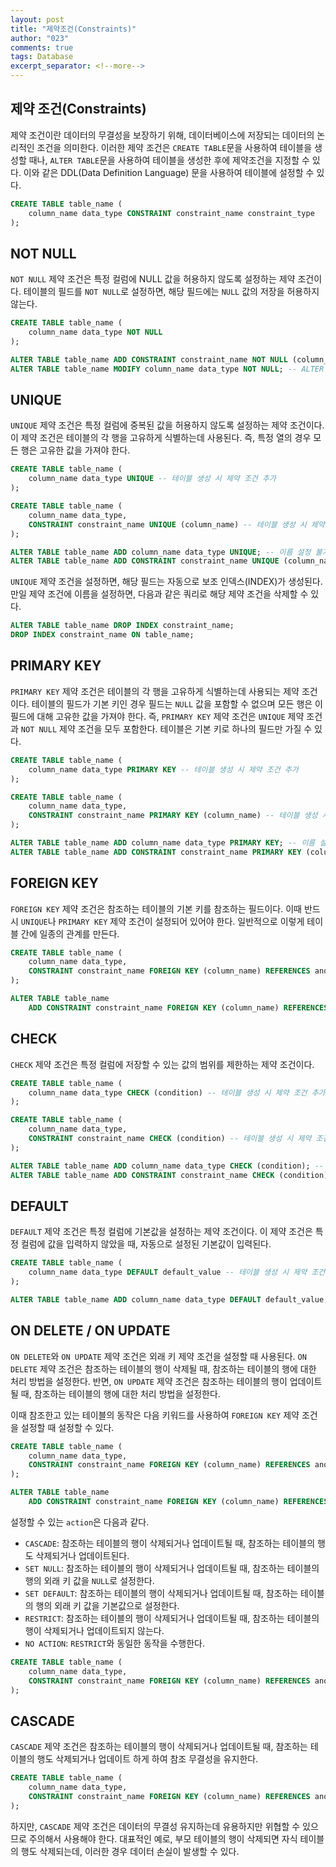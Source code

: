 ```yaml
---
layout: post
title: "제약조건(Constraints)"
author: "023"
comments: true
tags: Database
excerpt_separator: <!--more-->
---
```


## 제약 조건(Constraints)
제약 조건이란 데이터의 무결성을 보장하기 위해, 데이터베이스에 저장되는 데이터의 논리적인 조건을 의미한다.
이러한 제약 조건은 `CREATE TABLE`문을 사용하여 테이블을 생성할 때나, 
`ALTER TABLE`문을 사용하여 테이블을 생성한 후에 제약조건을 지정할 수 있다.
이와 같은 DDL(Data Definition Language) 문을 사용하여 테이블에 설정할 수 있다.

```sql
CREATE TABLE table_name (
    column_name data_type CONSTRAINT constraint_name constraint_type
);
```

## NOT NULL
`NOT NULL` 제약 조건은 특정 컬럼에 NULL 값을 허용하지 않도록 설정하는 제약 조건이다.
테이블의 필드를 `NOT NULL`로 설정하면, 해당 필드에는 `NULL` 값의 저장을 허용하지 않는다.

```sql
CREATE TABLE table_name (
    column_name data_type NOT NULL
);
```

```sql
ALTER TABLE table_name ADD CONSTRAINT constraint_name NOT NULL (column_name); -- ALTER TABLE 문을 사용하여 제약 조건 추가
ALTER TABLE table_name MODIFY column_name data_type NOT NULL; -- ALTER TABLE 문을 사용하여 제약 조건 수정
```

## UNIQUE

`UNIQUE` 제약 조건은 특정 컬럼에 중복된 값을 허용하지 않도록 설정하는 제약 조건이다.
이 제약 조건은 테이블의 각 행을 고유하게 식별하는데 사용된다.
즉, 특정 열의 경우 모든 행은 고유한 값을 가져야 한다.

```sql
CREATE TABLE table_name (
    column_name data_type UNIQUE -- 테이블 생성 시 제약 조건 추가
);
```

```sql
CREATE TABLE table_name (
    column_name data_type,
    CONSTRAINT constraint_name UNIQUE (column_name) -- 테이블 생성 시 제약 조건 추가 및 제약 이름 설정
);
```

```sql
ALTER TABLE table_name ADD column_name data_type UNIQUE; -- 이름 설정 불가
ALTER TABLE table_name ADD CONSTRAINT constraint_name UNIQUE (column_name); -- 이름 설정 가능
```

`UNIQUE` 제약 조건을 설정하면, 해당 필드는 자동으로 보조 인덱스(INDEX)가 생성된다.
만일 제약 조건에 이름을 설정하면, 다음과 같은 쿼리로 해당 제약 조건을 삭제할 수 있다.

```sql
ALTER TABLE table_name DROP INDEX constraint_name;
DROP INDEX constraint_name ON table_name;
```

## PRIMARY KEY
`PRIMARY KEY` 제약 조건은 테이블의 각 행을 고유하게 식별하는데 사용되는 제약 조건이다.
테이블의 필드가 기본 키인 경우 필드는 `NULL` 값을 포함할 수 없으며 모든 행은 이 필드에 대해 고유한 값을 가져야 한다.
즉, `PRIMARY KEY` 제약 조건은 `UNIQUE` 제약 조건과 `NOT NULL` 제약 조건을 모두 포함한다.
테이블은 기본 키로 하나의 필드만 가질 수 있다.

```sql
CREATE TABLE table_name (
    column_name data_type PRIMARY KEY -- 테이블 생성 시 제약 조건 추가
);
```

```sql
CREATE TABLE table_name (
    column_name data_type,
    CONSTRAINT constraint_name PRIMARY KEY (column_name) -- 테이블 생성 시 제약 조건 추가 및 제약 이름 설정
);
```

```sql
ALTER TABLE table_name ADD column_name data_type PRIMARY KEY; -- 이름 설정 불가
ALTER TABLE table_name ADD CONSTRAINT constraint_name PRIMARY KEY (column_name); -- 이름 설정 가능
```

## FOREIGN KEY
`FOREIGN KEY` 제약 조건은 참조하는 테이블의 기본 키를 참조하는 필드이다.
이때 반드시 `UNIQUE`나 `PRIMARY KEY` 제약 조건이 설정되어 있어야 한다.
일반적으로 이렇게 테이블 간에 일종의 관계를 만든다.

```sql
CREATE TABLE table_name (
    column_name data_type,
    CONSTRAINT constraint_name FOREIGN KEY (column_name) REFERENCES another_table_name (another_column_name) -- 테이블 생성 시 제약 조건 추가 및 제약 이름 설정
);
```

```sql
ALTER TABLE table_name 
    ADD CONSTRAINT constraint_name FOREIGN KEY (column_name) REFERENCES another_table_name (another_column_name); -- 이름 설정 가능
```

## CHECK
`CHECK` 제약 조건은 특정 컬럼에 저장할 수 있는 값의 범위를 제한하는 제약 조건이다.

```sql
CREATE TABLE table_name (
    column_name data_type CHECK (condition) -- 테이블 생성 시 제약 조건 추가
);
```

```sql
CREATE TABLE table_name (
    column_name data_type,
    CONSTRAINT constraint_name CHECK (condition) -- 테이블 생성 시 제약 조건 추가 및 제약 이름 설정
);
```

```sql
ALTER TABLE table_name ADD column_name data_type CHECK (condition); -- 이름 설정 불가
ALTER TABLE table_name ADD CONSTRAINT constraint_name CHECK (condition); -- 이름 설정 가능
```

## DEFAULT
`DEFAULT` 제약 조건은 특정 컬럼에 기본값을 설정하는 제약 조건이다.
이 제약 조건은 특정 컬럼에 값을 입력하지 않았을 때, 자동으로 설정된 기본값이 입력된다.

```sql
CREATE TABLE table_name (
    column_name data_type DEFAULT default_value -- 테이블 생성 시 제약 조건 추가
);
```

```sql
ALTER TABLE table_name ADD column_name data_type DEFAULT default_value; -- 이름 설정 불가
```

## ON DELETE / ON UPDATE
`ON DELETE`와 `ON UPDATE` 제약 조건은 외래 키 제약 조건을 설정할 때 사용된다.
`ON DELETE` 제약 조건은 참조하는 테이블의 행이 삭제될 때, 참조하는 테이블의 행에 대한 처리 방법을 설정한다.
반면, `ON UPDATE` 제약 조건은 참조하는 테이블의 행이 업데이트될 때, 참조하는 테이블의 행에 대한 처리 방법을 설정한다.

이때 참조한고 있는 테이블의 동작은 다음 키워드를 사용하여 `FOREIGN KEY` 제약 조건을 설정할 때 설정할 수 있다.

```sql
CREATE TABLE table_name (
    column_name data_type,
    CONSTRAINT constraint_name FOREIGN KEY (column_name) REFERENCES another_table_name (another_column_name) ON DELETE action ON UPDATE action -- 테이블 생성 시 제약 조건 추가 및 제약 이름 설정
);
```

```sql
ALTER TABLE table_name 
    ADD CONSTRAINT constraint_name FOREIGN KEY (column_name) REFERENCES another_table_name (another_column_name) ON DELETE action ON UPDATE action; -- 이름 설정 가능
```

설정할 수 있는 `action`은 다음과 같다.

- `CASCADE`: 참조하는 테이블의 행이 삭제되거나 업데이트될 때, 참조하는 테이블의 행도 삭제되거나 업데이트된다.
- `SET NULL`: 참조하는 테이블의 행이 삭제되거나 업데이트될 때, 참조하는 테이블의 행의 외래 키 값을 `NULL`로 설정한다.
- `SET DEFAULT`: 참조하는 테이블의 행이 삭제되거나 업데이트될 때, 참조하는 테이블의 행의 외래 키 값을 기본값으로 설정한다.
- `RESTRICT`: 참조하는 테이블의 행이 삭제되거나 업데이트될 때, 참조하는 테이블의 행이 삭제되거나 업데이트되지 않는다.
- `NO ACTION`: `RESTRICT`와 동일한 동작을 수행한다.

```sql
CREATE TABLE table_name (
    column_name data_type,
    CONSTRAINT constraint_name FOREIGN KEY (column_name) REFERENCES another_table_name (another_column_name) ON DELETE CASCADE ON UPDATE CASCADE -- 테이블 생성 시 제약 조건 추가 및 제약 이름 설정
);
```

## CASCADE
`CASCADE` 제약 조건은 참조하는 테이블의 행이 삭제되거나 업데이트될 때, 참조하는 테이블의 행도 삭제되거나 업데이트 하게 하여 참조 무결성을 유지한다.

```sql
CREATE TABLE table_name (
    column_name data_type,
    CONSTRAINT constraint_name FOREIGN KEY (column_name) REFERENCES another_table_name (another_column_name) ON DELETE CASCADE ON UPDATE CASCADE -- 테이블 생성 시 제약 조건 추가 및 제약 이름 설정
);
```

하지만, `CASCADE` 제약 조건은 데이터의 무결성 유지하는데 유용하지만 위협할 수 있으므로 주의해서 사용해야 한다.
대표적인 예로, 부모 테이블의 행이 삭제되면 자식 테이블의 행도 삭제되는데, 이러한 경우 데이터 손실이 발생할 수 있다.